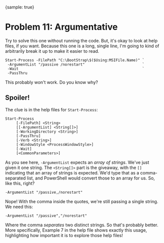 {sample: true}
# Problem 11: Argumentative
Try to solve this one without running the code. But, it's okay to look at help files, if you want. Because this one is a long, single line, I'm going to kind of arbitrarily break it up to make it easier to read.

```
Start-Process -FilePath "C:\BootStrap\$($Using:MSIFile.Name)" `
 -ArgumentList "/passive /norestart"                          `
 -Wait                                                        `
 -PassThru 
 ```

This probably won't work. Do you know why?

## Spoiler!
The clue is in the help files for `Start-Process`:

```
Start-Process
     [-FilePath] <String>
     [[-ArgumentList] <String[]>]
     [-WorkingDirectory <String>]
     [-PassThru]
     [-Verb <String>]
     [-WindowStyle <ProcessWindowStyle>]
     [-Wait]
     [<CommonParameters>]
```

As you see here, `-ArgumentList` expects an _array of strings_. We've just given it one string. The `<String[]>` part is the giveaway, with the `[]` indicating that an array of strings is expected. We'd type that as a comma-separated list, and PowerShell would convert those to an array for us. So, like this, right?

```
-ArgumentList "/passive,/norestart"
```

Nope! With the comma inside the quotes, we're still passing a single string. We need this:

```
-ArgumentList "/passive","/norestart"
```

Where the comma _separates_ two distinct strings. So that's probably better. More specifically, Example 7 in the help file shows exactly this usage, highlighting how important it is to explore those help files!
